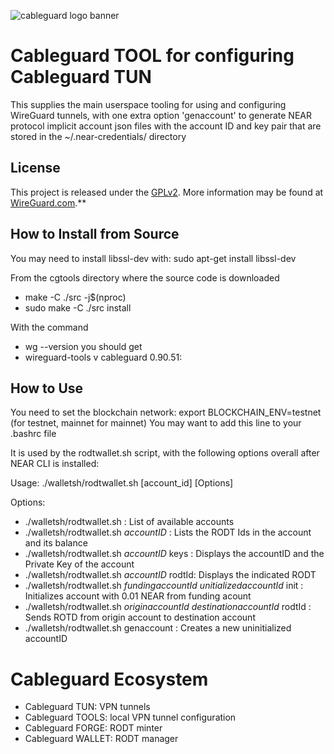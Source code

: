 ![cableguard logo banner](./banner.png)

# Cableguard TOOL for configuring Cableguard TUN
This supplies the main userspace tooling for using and configuring WireGuard tunnels, with one extra option 'genaccount' to generate NEAR protocol implicit account json files with the account ID and key pair  that are stored in the ~/.near-credentials/ directory

## License
This project is released under the [GPLv2](COPYING).
More information may be found at [WireGuard.com](https://www.wireguard.com/).**

## How to Install from Source
You may need to install libssl-dev with: sudo apt-get install libssl-dev

From the cgtools directory where the source code is downloaded
- make -C ./src -j$(nproc)
- sudo make -C ./src install

With the command
- wg --version
you should get
- wireguard-tools v cableguard 0.90.51:

## How to Use
You need to set the blockchain network:
export BLOCKCHAIN_ENV=testnet (for testnet, mainnet for mainnet)
You may want to add this line to your .bashrc file

It is used by the rodtwallet.sh script, with the following options overall after NEAR CLI is installed:

Usage: ./walletsh/rodtwallet.sh [account_id] [Options]

Options:
-  ./walletsh/rodtwallet.sh                   : List of available accounts
-  ./walletsh/rodtwallet.sh *accountID*       : Lists the RODT Ids in the account and its balance
-  ./walletsh/rodtwallet.sh *accountID* keys  : Displays the accountID and the Private Key of the account
-  ./walletsh/rodtwallet.sh *accountID* rodtId: Displays the indicated RODT
-  ./walletsh/rodtwallet.sh *fundingaccountId* *unitializedaccountId* init   : Initializes account with 0.01 NEAR from funding acount
-  ./walletsh/rodtwallet.sh *originaccountId*  *destinationaccountId* rodtId : Sends ROTD from origin account to destination account
-  ./walletsh/rodtwallet.sh genaccount        : Creates a new uninitialized accountID

# Cableguard Ecosystem
- Cableguard TUN: VPN tunnels
- Cableguard TOOLS: local VPN tunnel configuration
- Cableguard FORGE: RODT minter
- Cableguard WALLET: RODT manager
